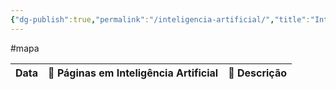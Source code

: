 ```yaml
---
{"dg-publish":true,"permalink":"/inteligencia-artificial/","title":"Inteligência Artificial","metatags":{"description":"Estudos em Inteligência Artificial"},"contentClasses":"cards","noteIcon":2,"updated":"2025-06-26T17:18:59.055-03:00"}
---
```


#mapa 

<!-- QueryToSerialize: TABLE WITHOUT ID dateformat(file.mtime, "dd.MM.yy") as "Data", file.link AS "🤖 Páginas em Inteligência Artificial", dg-metatags.description AS "📄 Descrição" FROM "Tecnico/Inteligencia Artificial" WHERE dg-publish AND class!="mapa" SORT file.mtime DESC LIMIT 100 -->
<!-- SerializedQuery: TABLE WITHOUT ID dateformat(file.mtime, "dd.MM.yy") as "Data", file.link AS "🤖 Páginas em Inteligência Artificial", dg-metatags.description AS "📄 Descrição" FROM "Tecnico/Inteligencia Artificial" WHERE dg-publish AND class!="mapa" SORT file.mtime DESC LIMIT 100 -->

| Data | 🤖 Páginas em Inteligência Artificial | 📄 Descrição |
| ---- | ------------------------------------- | ------------ |
<!-- SerializedQuery END -->
